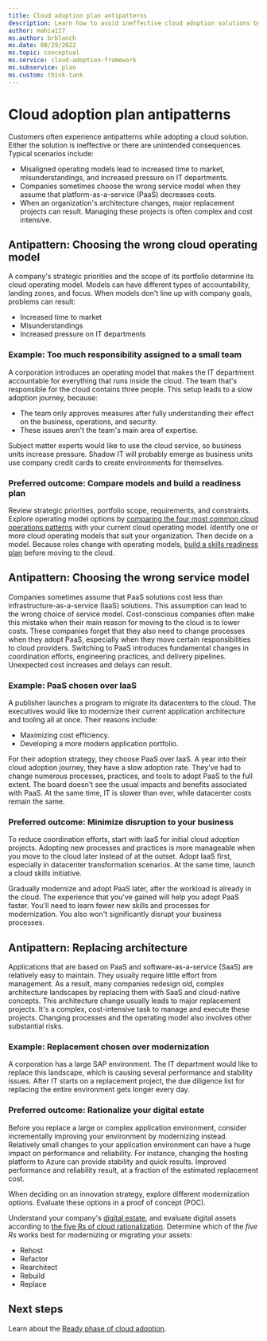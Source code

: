 ```yaml
---
title: Cloud adoption plan antipatterns
description: Learn how to avoid ineffective cloud adoption solutions by avoiding common antipatterns.
author: mahia127
ms.author: brblanch
ms.date: 08/29/2022
ms.topic: conceptual
ms.service: cloud-adoption-framework
ms.subservice: plan
ms.custom: think-tank
---
```


# Cloud adoption plan antipatterns

Customers often experience antipatterns while adopting a cloud solution. Either the solution is ineffective or there are unintended consequences. Typical scenarios include:

- Misaligned operating models lead to increased time to market, misunderstandings, and increased pressure on IT departments.
- Companies sometimes choose the wrong service model when they assume that platform-as-a-service (PaaS) decreases costs.
- When an organization's architecture changes, major replacement projects can result. Managing these projects is often complex and cost intensive.

## Antipattern: Choosing the wrong cloud operating model

A company's strategic priorities and the scope of its portfolio determine its cloud operating model. Models can have different types of accountability, landing zones, and focus. When models don't line up with company goals, problems can result:

- Increased time to market
- Misunderstandings
- Increased pressure on IT departments

### Example: Too much responsibility assigned to a small team

A corporation introduces an operating model that makes the IT department accountable for everything that runs inside the cloud. The team that's responsible for the cloud contains three people. This setup leads to a slow adoption journey, because:

- The team only approves measures after fully understanding their effect on the business, operations, and security.
- These issues aren't the team's main area of expertise.

Subject matter experts would like to use the cloud service, so business units increase pressure. Shadow IT will probably emerge as business units use company credit cards to create environments for themselves.

### Preferred outcome: Compare models and build a readiness plan

Review strategic priorities, portfolio scope, requirements, and constraints. Explore operating model options by [comparing the four most common cloud operations patterns](../operating-model/compare.md) with your current cloud operating model. Identify one or more cloud operating models that suit your organization. Then decide on a model. Because roles change with operating models, [build a skills readiness plan](../plan/adapt-roles-skills-processes.md) before moving to the cloud.

## Antipattern: Choosing the wrong service model

Companies sometimes assume that PaaS solutions cost less than infrastructure-as-a-service (IaaS) solutions. This assumption can lead to the wrong choice of service model. Cost-conscious companies often make this mistake when their main reason for moving to the cloud is to lower costs. These companies forget that they also need to change processes when they adopt PaaS, especially when they move certain responsibilities to cloud providers. Switching to PaaS introduces fundamental changes in coordination efforts, engineering practices, and delivery pipelines. Unexpected cost increases and delays can result.

### Example: PaaS chosen over IaaS

A publisher launches a program to migrate its datacenters to the cloud. The executives would like to modernize their current application architecture and tooling all at once. Their reasons include:

- Maximizing cost efficiency.
- Developing a more modern application portfolio.

For their adoption strategy, they choose PaaS over IaaS. A year into their cloud adoption journey, they have a slow adoption rate. They've had to change numerous processes, practices, and tools to adopt PaaS to the full extent. The board doesn't see the usual impacts and benefits associated with PaaS. At the same time, IT is slower than ever, while datacenter costs remain the same.

### Preferred outcome: Minimize disruption to your business

To reduce coordination efforts, start with IaaS for initial cloud adoption projects. Adopting new processes and practices is more manageable when you move to the cloud later instead of at the outset. Adopt IaaS first, especially in datacenter transformation scenarios. At the same time, launch a cloud skills initiative.

Gradually modernize and adopt PaaS later, after the workload is already in the cloud. The experience that you've gained will help you adopt PaaS faster. You'll need to learn fewer new skills and processes for modernization. You also won't significantly disrupt your business processes.

## Antipattern: Replacing architecture

Applications that are based on PaaS and software-as-a-service (SaaS) are relatively easy to maintain. They usually require little effort from management. As a result, many companies redesign old, complex architecture landscapes by replacing them with SaaS and cloud-native concepts. This architecture change usually leads to major replacement projects. It's a complex, cost-intensive task to manage and execute these projects. Changing processes and the operating model also involves other substantial risks.

### Example: Replacement chosen over modernization

A corporation has a large SAP environment. The IT department would like to replace this landscape, which is causing several performance and stability issues. After IT starts on a replacement project, the due diligence list for replacing the entire environment gets longer every day.

### Preferred outcome: Rationalize your digital estate

Before you replace a large or complex application environment, consider incrementally improving your environment by modernizing instead. Relatively small changes to your application environment can have a huge impact on performance and reliability. For instance, changing the hosting platform to Azure can provide stability and quick results. Improved performance and reliability result, at a fraction of the estimated replacement cost.

When deciding on an innovation strategy, explore different modernization options. Evaluate these options in a proof of concept (POC).

Understand your company's [digital estate](../digital-estate/index.md), and evaluate digital assets according to [the five Rs of cloud rationalization](../digital-estate/5-rs-of-rationalization.md). Determine which of the *five Rs* works best for modernizing or migrating your assets:

- Rehost
- Refactor
- Rearchitect
- Rebuild
- Replace

## Next steps

Learn about the [Ready phase of cloud adoption](../../docs/ready/index.md).
